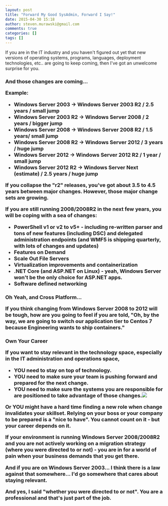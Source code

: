 ```yaml
---
layout: post
title: "Forward My Good SysAdmin, Forward I Say!"
date: 2015-04-30 15:18
author: steven.murawski@gmail.com
comments: true
categories: []
tags: []
---
```



If you are in the IT industry and you haven't figured out yet that new versions of operating systems, programs, languages, deployment technologies, etc.. are going to keep coming, then I've got an unwelcome surprise for you.


<h3 id="andthosechangesarecoming">And those changes are coming...





Example:




*   Windows Server 2003 -&gt; Windows Server 2003 R2 / 2.5 years / small jump
*   Windows Server 2003 R2 -&gt; Windows Server 2008 / 2 years / bigger jump
*   Windows Server 2008 -&gt; Windows Server 2008 R2 / 1.5 years/ small jump
*   Windows Server 2008 R2 -&gt; Windows Server 2012 / 3 years / huge jump
*   Windows Server 2012 -&gt; Windows Server 2012 R2 / 1 year / small jump
*   Windows Server 2012 R2 -&gt; Windows Server Next (estimate) / 2.5 years / huge jump



If you collapse the "r2" releases, you've got about 3.5 to 4.5 years between major changes. However, those major change sets are growing. 




If you are still running 2008/2008R2 in the next few years, you will be coping with a sea of changes:




*   PowerShell v1 or v2 to v5+ - including re-written parser and tons of new features (including DSC) and delegated administration endpoints (and WMF5 is shipping quarterly, with lots of changes and updates)
*   Features on Demand
*   Scale Out File Servers
*   Virtualization improvements and containerization
*   .NET Core (and ASP.NET on Linux) - yeah, Windows Server won't be the only choice for ASP.NET apps.
*   Software defined networking

<h3 id="ohyeahandcrossplatform">Oh Yeah, and Cross Platform...





If you think changing from Windows Server 2008 to 2012 will be tough, how are you going to feel if you are told, "Oh, by the way, we are going to switch our application tier to Centos 7 because Engineering wants to ship containers."


<h3 id="ownyourcareer">Own Your Career





If you want to stay relevant in the technology space, especially in the IT administration and operations space, 




*   YOU need to stay on top of technology.
*   YOU need to make sure your team is pushing forward and prepared for the next change.
*   YOU need to make sure the systems you are responsible for are positioned to take advantage of those changes.<a href="http://dilbert.com/strip/2009-11-16">![](http://assets.amuniversal.com/881e98b06cbc01301d46001dd8b71c47)</img></a>

Or YOU might have a hard time finding a new role when change invalidates your skillset. Relying on your boss or your company to be prepared is a "nice to have".  You cannot count on it - but your career depends on it.


If your environment is running Windows Server 2008/2008R2 and you are not actively working on a migration strategy (where you were directed to or not) - you are in for a world of pain when your business demands that you get there.  


And if you are on Windows Server 2003... I think there is a law against that somewhere...  I'd go somewhere that cares about staying relevant.


And yes, I said "whether you were directed to or not".  You are a professional and that's just part of the job.

